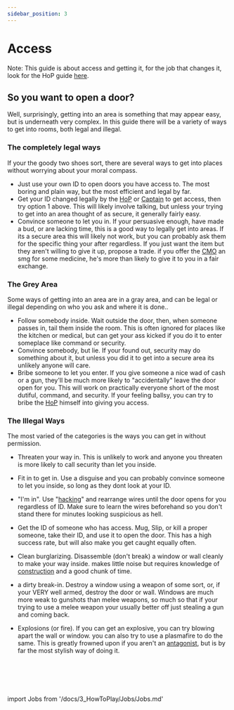 ```yaml
---
sidebar_position: 3
---
```


# Access
Note: This guide is about access and getting it, for the job that changes it, look for the HoP guide [here](\3_HowToPlay\Jobs\Command_roles\Head-of-Personnel.md).

## So you want to open a door?

Well, surprisingly, getting into an area is something that may appear easy, but is underneath very complex. In this guide there will be a variety of ways to get into rooms, both legal and illegal.

### The completely legal ways

If your the goody two shoes sort, there are several ways to get into places without worrying about your moral compass.

- Just use your own ID to open doors you have access to. The most boring and plain way, but the most efficient and legal by far.
- Get your ID changed legally by the [HoP](\3_HowToPlay\Jobs\Command_roles\Head-of-Personnel.md) or [Captain](\3_HowToPlay\Jobs\Command_roles\Captain.md) to get access, then try option 1 above. This will likely involve talking, but unless your trying to get into an area thought of as secure, it generally fairly easy.
- Convince someone to let you in. If your persuasive enough, have made a bud, or are lacking time, this is a good way to legally get into areas. If its a secure area this will likely not work, but you can probably ask them for the specific thing your after regardless. If you just want the item but they aren't willing to give it up, propose a trade. if you offer the [CMO](\3_HowToPlay\Jobs\Medical_roles\Chief-Medical-Officer.md) an smg for some medicine, he's more than likely to give it to you in a fair exchange.


### The Grey Area

Some ways of getting into an area are in a gray area, and can be legal or illegal depending on who you ask and where it is done..

- Follow somebody inside. Wait outside the door, then, when someone passes in, tail them inside the room. This is often ignored for places like the kitchen or medical, but can get your ass kicked if you do it to enter someplace like command or security.
- Convince somebody, but lie. If your found out, security may do something about it, but unless you did it to get into a secure area its unlikely anyone will care.
- Bribe someone to let you enter. If you give someone a nice wad of cash or a gun, they'll be much more likely to "accidentally" leave the door open for you. This will work on practically everyone short of the most dutiful, command, and security. If your feeling ballsy, you can try to bribe the [HoP](\3_HowToPlay\Jobs\Command_roles\Head-of-Personnel.md) himself into giving you access.


### The Illegal Ways

The most varied of the categories is the ways you can get in without permission.

- Threaten your way in. This is unlikely to work and anyone you threaten is more likely to call security than let you inside.

-  Fit in to get in. Use a disguise and you can probably convince someone to let you inside, so long as they dont look at your ID.

- "I'm in". Use "[hacking](\3_HowToPlay\Guides\Engineering_guides\Hacking-Guide.md)" and rearrange wires until the door opens for you regardless of ID. Make sure to learn the wires beforehand so you don't stand there for minutes looking suspicious as hell.

-  Get the ID of someone who has access. Mug, Slip, or kill a proper someone, take their ID, and use it to open the door. This has a high success rate, but will also make you get caught equally often.

-  Clean burglarizing. Disassemble (don't break) a window or wall cleanly to make your way inside. makes little noise but requires knowledge of [construction](\3_HowToPlay\Guides\Engineering_guides\Construction.md) and a good chunk of time.

- a dirty break-in. Destroy a window using a weapon of some sort, or, if your VERY well armed, destroy the door or wall. Windows are much more weak to gunshots than melee weapons, so much so that if your trying to use a melee weapon your usually better off just stealing a gun and coming back.

- Explosions (or fire). If you can get an explosive, you can try blowing apart the wall or window. you can also try to use a plasmafire to do the same. This is greatly frowned upon if you aren't an [antagonist](\3_HowToPlay\Jobs\Antagonist_roles\Antagonist_roles.md), but is by far the most stylish way of doing it.

    <br/>
<br/>
<br/>

import Jobs from '/docs/3_HowToPlay/Jobs/Jobs.md'

<Jobs />
